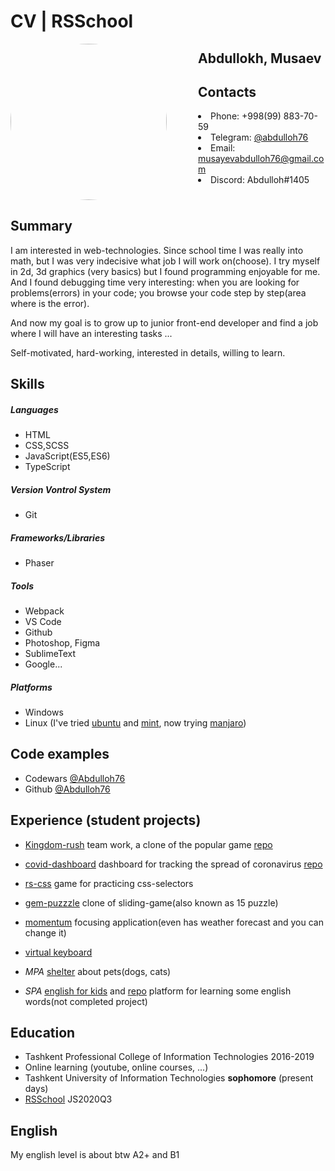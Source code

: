 # CV | RSSchool

<img src="https://avatars.githubusercontent.com/u/59783836?s=460&u=e162f8f4476dd8be933f110c6e420c32fe822183&v=4" align="left" style="border-radius: 50%; margin-right: 50px" width="250">

## Abdullokh, Musaev

## Contacts
<ul style="list-style-position:inside;">
	<li>Phone: +998(99) 883-70-59</li>
	<li>Telegram: <a href="https://t.me/abdulloh76">@abdulloh76</a></li>
	<li>Email: <a href="mailto:musayevabdulloh76@gmail.com">musayevabdulloh76@gmail.com</a></li>
	<li>Discord: Abdulloh#1405</li>
</ul>

<img align="center" width="100%" height="0" />

## Summary

I am interested in web-technologies. Since school time I was really into math, but I was very indecisive what job I will work on(choose). I try myself in 2d, 3d graphics (very basics) but I found programming enjoyable for me. And I found debugging time very interesting: when you are looking for problems(errors) in your code; you browse your code step by step(area where is the error).

And now my goal is to grow up to junior front-end developer and find a job where I will have an interesting tasks ...

Self-motivated, hard-working, interested in details, willing to learn.

## Skills

##### Languages
* HTML
* CSS,SCSS
* JavaScript(ES5,ES6)
* TypeScript

##### Version Vontrol System
* Git

##### Frameworks/Libraries
* Phaser

##### Tools
* Webpack
* VS Code
* Github
* Photoshop, Figma
* SublimeText
* Google...

##### Platforms
* Windows
* Linux (I've tried [ubuntu](https://ubuntu.com/) and [mint](https://linuxmint.com/), now trying [manjaro](https://manjaro.org/))


## Code examples
* Codewars [@Abdulloh76](https://www.codewars.com/users/Abdulloh76)
* Github [@Abdulloh76](https://github.com/Abdulloh76)

## Experience (student projects)

* [Kingdom-rush](https://kingdom-rush-rsclone.netlify.app/) team work, a clone of the popular game [repo](https://github.com/Iogsotot/rsclone)

* [covid-dashboard](https://abdulloh76-covid-dashboard.netlify.app/) dashboard for tracking the spread of coronavirus [repo](https://github.com/Abdulloh76/covid-dashboard)

* [rs-css](https://rolling-scopes-school.github.io/abdulloh76-JS2020Q3/rs-css/) game for practicing css-selectors
* [gem-puzzzle](https://rolling-scopes-school.github.io/abdulloh76-JS2020Q3/gem-puzzle/) clone of sliding-game(also known as 15 puzzle)

* [momentum](https://rolling-scopes-school.github.io/abdulloh76-JS2020Q3/momentum/) focusing application(even has weather forecast and you can change it)
* [virtual keyboard](https://rolling-scopes-school.github.io/abdulloh76-JS2020Q3/virtual-keyboard/)

* *MPA* [shelter](https://rolling-scopes-school.github.io/abdulloh76-JS2020Q3/shelter/pages/main/) about pets(dogs, cats)
* *SPA* [english for kids](https://abdulloh76-english-for-kids.netlify.app/) and [repo](https://github.com/Abdulloh76/english-for-kids/tree/english-for-kids) platform for learning some english words(not completed project)


## Education

* Tashkent Professional College of Information Technologies 2016-2019
* Online learning (youtube, online courses, ...)
* Tashkent University of Information Technologies **sophomore** (present days)
* [RSSchool](https://rs.school/) JS2020Q3  

## English

My english level is about btw A2+ and B1